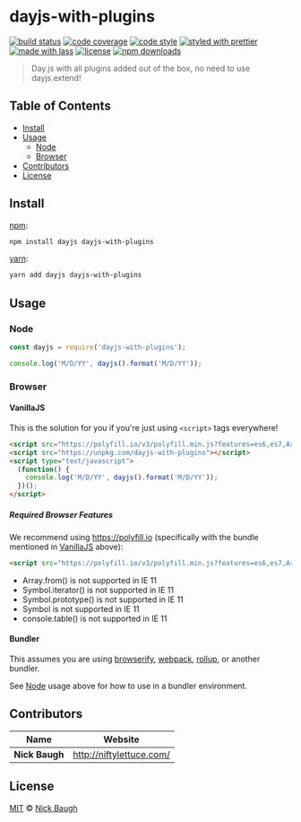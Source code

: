 # dayjs-with-plugins

[![build status](https://img.shields.io/travis/com/niftylettuce/dayjs-with-plugins.svg)](https://travis-ci.com/niftylettuce/dayjs-with-plugins)
[![code coverage](https://img.shields.io/codecov/c/github/niftylettuce/dayjs-with-plugins.svg)](https://codecov.io/gh/niftylettuce/dayjs-with-plugins)
[![code style](https://img.shields.io/badge/code_style-XO-5ed9c7.svg)](https://github.com/sindresorhus/xo)
[![styled with prettier](https://img.shields.io/badge/styled_with-prettier-ff69b4.svg)](https://github.com/prettier/prettier)
[![made with lass](https://img.shields.io/badge/made_with-lass-95CC28.svg)](https://lass.js.org)
[![license](https://img.shields.io/github/license/niftylettuce/dayjs-with-plugins.svg)](LICENSE)
[![npm downloads](https://img.shields.io/npm/dt/dayjs-with-plugins.svg)](https://npm.im/dayjs-with-plugins)

> Day.js with all plugins added out of the box, no need to use dayjs.extend!


## Table of Contents

* [Install](#install)
* [Usage](#usage)
  * [Node](#node)
  * [Browser](#browser)
* [Contributors](#contributors)
* [License](#license)


## Install

[npm][]:

```sh
npm install dayjs dayjs-with-plugins
```

[yarn][]:

```sh
yarn add dayjs dayjs-with-plugins
```


## Usage

### Node

```js
const dayjs = require('dayjs-with-plugins');

console.log('M/D/YY', dayjs().format('M/D/YY'));
```

### Browser

#### VanillaJS

This is the solution for you if you're just using `<script>` tags everywhere!

```html
<script src="https://polyfill.io/v3/polyfill.min.js?features=es6,es7,Array.from,Symbol,console"></script>
<script src="https://unpkg.com/dayjs-with-plugins"></script>
<script type="text/javascript">
  (function() {
    console.log('M/D/YY', dayjs().format('M/D/YY'));
  })();
</script>
```

##### Required Browser Features

We recommend using <https://polyfill.io> (specifically with the bundle mentioned in [VanillaJS](#vanillajs) above):

```html
<script src="https://polyfill.io/v3/polyfill.min.js?features=es6,es7,Array.from,Symbol,console"></script>
```

* Array.from() is not supported in IE 11
* Symbol.iterator() is not supported in IE 11
* Symbol.prototype() is not supported in IE 11
* Symbol is not supported in IE 11
* console.table() is not supported in IE 11

#### Bundler

This assumes you are using [browserify][], [webpack][], [rollup][], or another bundler.

See [Node](#node) usage above for how to use in a bundler environment.


## Contributors

| Name           | Website                    |
| -------------- | -------------------------- |
| **Nick Baugh** | <http://niftylettuce.com/> |


## License

[MIT](LICENSE) © [Nick Baugh](http://niftylettuce.com/)


## 

[npm]: https://www.npmjs.com/

[yarn]: https://yarnpkg.com/

[browserify]: https://github.com/browserify/browserify

[webpack]: https://github.com/webpack/webpack

[rollup]: https://github.com/rollup/rollup
